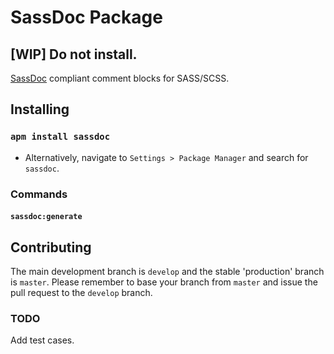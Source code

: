 # SassDoc Package

## [WIP] Do not install.

[SassDoc](http://sassdoc.com) compliant comment blocks for SASS/SCSS.

## Installing

### `apm install sassdoc`

- Alternatively, navigate to `Settings > Package Manager` and search for `sassdoc`.

### Commands

#### `sassdoc:generate`

## Contributing

The main development branch is `develop` and the stable 'production' branch is `master`.
Please remember to base your branch from `master` and issue the pull request to the `develop` branch.

### TODO
Add test cases.
